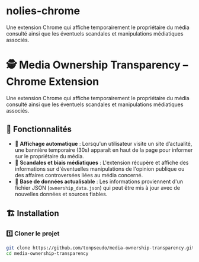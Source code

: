 # nolies-chrome
Une extension Chrome qui affiche temporairement le propriétaire du média consulté ainsi que les éventuels scandales et manipulations médiatiques associés.

# 🕵️ Media Ownership Transparency – Chrome Extension  

Une extension Chrome qui affiche temporairement le propriétaire du média consulté ainsi que les éventuels scandales et manipulations médiatiques associés.  

## 🚀 Fonctionnalités  
- 🔎 **Affichage automatique** : Lorsqu'un utilisateur visite un site d’actualité, une bannière temporaire (30s) apparaît en haut de la page pour informer sur le propriétaire du média.  
- 📰 **Scandales et biais médiatiques** : L'extension récupère et affiche des informations sur d'éventuelles manipulations de l'opinion publique ou des affaires controversées liées au média concerné.  
- 📡 **Base de données actualisable** : Les informations proviennent d'un fichier JSON (`ownership_data.json`) qui peut être mis à jour avec de nouvelles données et sources fiables.  

## 🏗️ Installation  

### 1️⃣ Cloner le projet  
```bash
git clone https://github.com/tonpseudo/media-ownership-transparency.git
cd media-ownership-transparency
